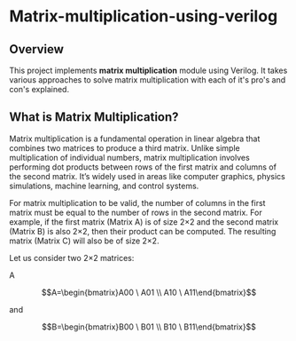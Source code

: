 # Matrix-multiplication-using-verilog


## Overview

This project implements **matrix multiplication** module using Verilog. It takes various approaches to solve matrix multiplication with each of it's pro's and con's explained. 

## What is Matrix Multiplication?

Matrix multiplication is a fundamental operation in linear algebra that combines two matrices to produce a third matrix. Unlike simple multiplication of individual numbers, matrix multiplication involves performing dot products between rows of the first matrix and columns of the second matrix. It’s widely used in areas like computer graphics, physics simulations, machine learning, and control systems.

For matrix multiplication to be valid, the number of columns in the first matrix must be equal to the number of rows in the second matrix. For example, if the first matrix (Matrix A) is of size 2×2 and the second matrix (Matrix B) is also 2×2, then their product can be computed. The resulting matrix (Matrix C) will also be of size 2×2.

Let us consider two 2×2 matrices:

A 

```math
A=\begin{bmatrix}A00 \ A01 \\ A10 \ A11\end{bmatrix}
```
and 
```math
B=\begin{bmatrix}B00 \ B01 \\ B10 \ B11\end{bmatrix}
```
